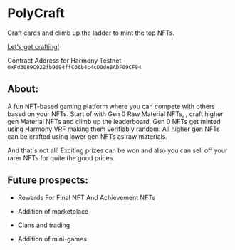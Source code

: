 # PolyCraft

Craft cards and climb up the ladder to mint the top NFTs.

[Let's get crafting!](https://infallible-pike-0d22b2.netlify.app/)

Contract Address for Harmony Testnet - `0xFd3089C922fb9694ffC06b4c4cD0deBADF09CF94`

## About: 
A fun NFT-based gaming platform where you can compete with others based on your NFTs. Start of with Gen 0 Raw Material NFTs, , craft higher gen Material NFTs and climb up the leaderboard. Gen 0 NFTs get minted using Harmony VRF making them verifiably random. All higher gen NFTs can be crafted using lower gen NFTs as raw materials.

And that's not all! Exciting prizes can be won and also you can sell off your rarer NFTs for quite the good prices.


## Future prospects:

- Rewards For Final NFT And Achievement NFTs

- Addition of marketplace

- Clans and trading

- Addition of mini-games
